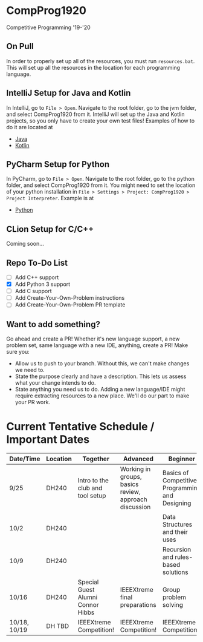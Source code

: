 # CompProg1920
Competitive Programming '19-'20

## On Pull
In order to properly set up all of the resources, you must run `resources.bat`. This will set up all the resources in the location for each programming language.

## IntelliJ Setup for Java and Kotlin
In IntelliJ, go to `File > Open`. Navigate to the root folder, go to the jvm folder, and select CompProg1920 from it. IntelliJ will set up the Java and Kotlin projects, so you only have to create your own test files! Examples of how to do it are located at
- [Java](jvm/CompProg1920/src/main/java/example/CSAcademyOddDivisorsJava.java)
- [Kotlin](jvm/CompProg1920/src/main/kotlin/example/CSAcademyOddDivisorsKt.kt)

## PyCharm Setup for Python
In PyCharm, go to `File > Open`. Navigate to the root folder, go to the python folder, and select CompProg1920 from it. You might need to set the location of your python installation in `File > Settings > Project: CompProg1920 > Project Interpreter`. Example is at
- [Python](python/CompProg1920/example/example.py)

## CLion Setup for C/C++
Coming soon...

## Repo To-Do List
- [ ] Add C++ support
- [x] Add Python 3 support
- [ ] Add C support
- [ ] Add Create-Your-Own-Problem instructions
- [ ] Add Create-Your-Own-Problem PR template

## Want to add something?
Go ahead and create a PR! Whether it's new language support, a new problem set, same language with a new IDE, anything, create a PR! Make sure you:
- Allow us to push to your branch. Without this, we can't make changes we need to.
- State the purpose clearly and have a description. This lets us assess what your change intends to do.
- State anything you need us to do. Adding a new language/IDE might require extracting resources to a new place. We'll do our part to make your PR work.

# Current Tentative Schedule / Important Dates
| Date/Time    | Location | Together                          | Advanced                                              | Beginner                                        |
| ------------ | -------- | --------------------------------- | ----------------------------------------------------- | ----------------------------------------------- |
| 9/25         | DH240    | Intro to the club and tool setup  | Working in groups, basics review, approach discussion | Basics of Competitive Programming and Designing |
| 10/2         | DH240    |                                   |                                                       | Data Structures and their uses                  |
| 10/9         | DH240    |                                   |                                                       | Recursion and rules-based solutions             |
| 10/16        | DH240    | Special Guest Alumni Connor Hibbs | IEEEXtreme final preparations                         | Group problem solving                           | 
| 10/18, 10/19 | DH TBD   | IEEEXtreme Competition!           | IEEEXtreme Competition!                               | IEEEXtreme Competition!                         |
